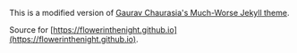 This is a modified version of [Gaurav Chaurasia's Much-Worse Jekyll theme](https://github.com/gchauras/much-worse-jekyll-theme/).

Source for [https://flowerinthenight.github.io](https://flowerinthenight.github.io).
